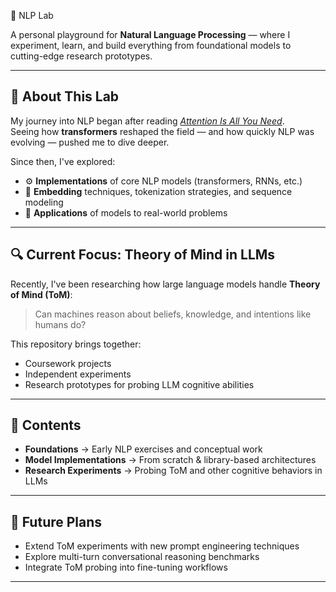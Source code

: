  🧠 NLP Lab

A personal playground for **Natural Language Processing** — where I experiment, learn, and build everything from foundational models to cutting-edge research prototypes.

---

## 🌟 About This Lab
My journey into NLP began after reading [_Attention Is All You Need_](https://arxiv.org/abs/1706.03762).  
Seeing how **transformers** reshaped the field — and how quickly NLP was evolving — pushed me to dive deeper.

Since then, I've explored:
- ⚙️ **Implementations** of core NLP models (transformers, RNNs, etc.)
- 🧩 **Embedding** techniques, tokenization strategies, and sequence modeling
- 🚀 **Applications** of models to real-world problems

---

## 🔍 Current Focus: Theory of Mind in LLMs
Recently, I've been researching how large language models handle **Theory of Mind (ToM)**:
> Can machines reason about beliefs, knowledge, and intentions like humans do?

This repository brings together:
- Coursework projects
- Independent experiments
- Research prototypes for probing LLM cognitive abilities

---

## 📂 Contents
- **Foundations** → Early NLP exercises and conceptual work  
- **Model Implementations** → From scratch & library-based architectures  
- **Research Experiments** → Probing ToM and other cognitive behaviors in LLMs  

---

## 🚀 Future Plans
- Extend ToM experiments with new prompt engineering techniques
- Explore multi-turn conversational reasoning benchmarks
- Integrate ToM probing into fine-tuning workflows

---
